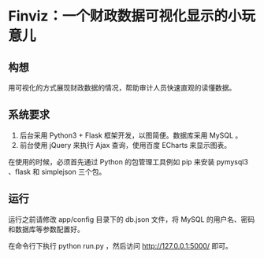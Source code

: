 # Finviz：一个财政数据可视化显示的小玩意儿

## 构想

用可视化的方式展现财政数据的情况，帮助审计人员快速直观的读懂数据。

## 系统要求

1. 后台采用 Python3 + Flask 框架开发，以图简便。数据库采用 MySQL 。
2. 前台使用 jQuery 来执行 Ajax 查询，使用百度 ECharts 来显示图表。

在使用的时候，必须首先通过 Python 的包管理工具例如 pip 来安装 pymysql3 、flask 和 simplejson 三个包。

## 运行

运行之前请修改 app/config 目录下的 db.json 文件，将 MySQL 的用户名、密码和数据库等参数配置好。

在命令行下执行 python run.py ，然后访问 http://127.0.0.1:5000/ 即可。
